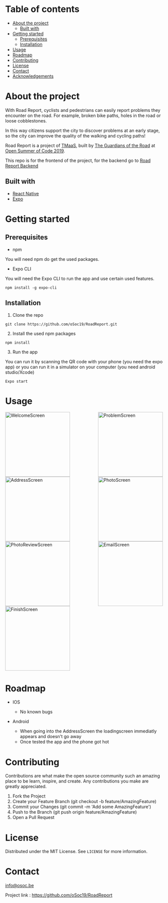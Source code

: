 # Table of contents
* [About the project](#about-the-project)
    - [Built with](#built-with)
* [Getting started](#getting-started)
    - [Prerequisites](#prerequisites)
    - [Installation](#installation)
* [Usage](#usage)
* [Roadmap](#roadmap)
* [Contributing](#contributing)
* [License](#license)
* [Contact](#contact)
* [Acknowledgements](#acknowledgements)

# About the project
With Road Report, cyclists and pedestrians can easily report problems they encounter on the road. For example, broken bike paths, holes in the road or loose cobblestones.

In this way citizens support the city to discover problems at an early stage, so the city can improve the quality of the walking and cycling paths!

Road Report is a project of [TMaaS](https://drive.tmaas.eu), built by [The Guardians of the Road](https://2019.summerofcode.be/2019/road-report) at [Open Summer of Code 2019](https://2019.summerofcode.be/).

This repo is for the frontend of the project, for the backend go to [Road Report Backend](https://github.com/oSoc19/RoadReport-backend)

## Built with
* [React Native](https://facebook.github.io/react-native/)
* [Expo](https://expo.io/)

# Getting started
## Prerequisites
* npm

You will need npm do get the used packages.

* Expo CLI

You will need the Expo CLI to run the app and use certain used features.
```
npm install -g expo-cli
```

## Installation
1. Clone the repo
```
git clone https://github.com/oSoc19/RoadReport.git
```

2. Install the used npm packages
```
npm install
```

3. Run the app

You can run it by scanning the QR code with your phone (you need the expo app) or you can run it in a simulator on your computer (you need android studio/Xcode)
```
Expo start
```

# Usage
<div style="display: flex; flex-direction: row; flex-wrap: wrap; justify-content: space-between">
    <img src="https://github.com/oSoc19/RoadReport/blob/feature/localstorage/assets/IMG_1582.PNG" alt="WelcomeScreen" width="207"/>
    <img src="https://github.com/oSoc19/RoadReport/blob/feature/localstorage/assets/IMG_1596.PNG" alt="ProblemScreen" width="207"/>
    <img src="https://github.com/oSoc19/RoadReport/blob/feature/localstorage/assets/IMG_1584.PNG" alt="AddressScreen" width="207"/>
    <img src="https://github.com/oSoc19/RoadReport/blob/feature/localstorage/assets/IMG_1595.PNG" alt="PhotoScreen" width="207"/>
    <img src="https://github.com/oSoc19/RoadReport/blob/feature/localstorage/assets/IMG_1598.PNG" alt="PhotoReviewScreen" width="207"/>
    <img src="https://github.com/oSoc19/RoadReport/blob/feature/localstorage/assets/IMG_1597.PNG" alt="EmailScreen" width="207"/>
    <img src="https://github.com/oSoc19/RoadReport/blob/feature/localstorage/assets/IMG_1588.PNG" alt="FinishScreen" width="207"/>
</div>

# Roadmap
* IOS
    - No known bugs

* Android
    - When going into the AddressScreen the loadingscreen immediatly appears and doesn't go away
    - Once tested the app and the phone got hot

# Contributing
Contributions are what make the open source community such an amazing place to be learn, inspire, and create. Any contributions you make are greatly appreciated.

1. Fork the Project
2. Create your Feature Branch (git checkout -b feature/AmazingFeature)
3. Commit your Changes (git commit -m 'Add some AmazingFeature')
4. Push to the Branch (git push origin feature/AmazingFeature)
5. Open a Pull Request

# License
Distributed under the MIT License. See `LICENSE` for more information.

# Contact

info@osoc.be

Project link : https://github.com/oSoc19/RoadReport



